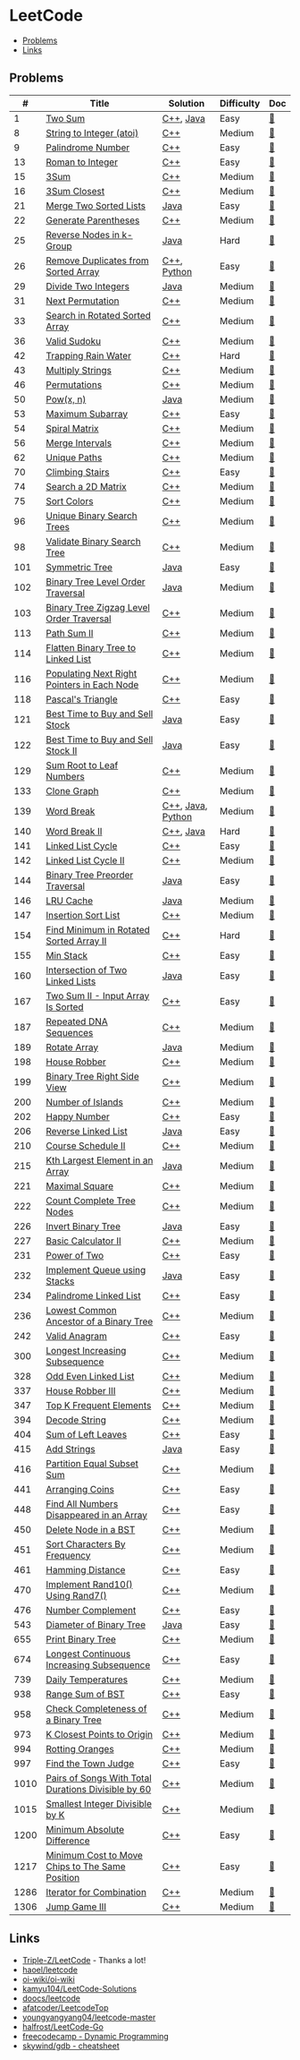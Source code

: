 # LeetCode

- [Problems](#problems)
- [Links](#links)

## Problems

| #   | Title | Solution | Difficulty | Doc |
| --- | ----- | -------- | ---------- | --- |
| 1 | [Two Sum](https://leetcode.com/problems/two-sum/) | [C++](code/cpp/1.cpp), [Java](code/java/1.java) | Easy | [📃](docs/1.%20Two%20Sum.md) |
| 8 | [String to Integer (atoi)](https://leetcode.com/problems/string-to-integer-atoi/) | [C++](code/cpp/8.cpp) | Medium | [📃](docs/8.%20String%20to%20Integer%20%28atoi%29.md) |
| 9 | [Palindrome Number](https://leetcode.com/problems/palindrome-number/) | [C++](code/cpp/9.cpp) | Easy | [📃](docs/9.%20Palindrome%20Number.md) |
| 13 | [Roman to Integer](https://leetcode.com/problems/roman-to-integer/) | [C++](code/cpp/13.cpp) | Easy | [📃](docs/13.%20Roman%20to%20Integer.md) |
| 15 | [3Sum](https://leetcode.com/problems/3sum/) | [C++](code/cpp/15.cpp) | Medium | [📃](docs/15.%203Sum.md) |
| 16 | [3Sum Closest](https://leetcode.com/problems/3sum-closest/) | [C++](code/cpp/16.cpp) | Medium | [📃](docs/16.%203Sum%20Closest.md) |
| 21 | [Merge Two Sorted Lists](https://leetcode.com/problems/merge-two-sorted-lists/) | [Java](code/java/21.java) | Easy | [📃](docs/21.%20Merge%20Two%20Sorted%20Lists.md) |
| 22 | [Generate Parentheses](https://leetcode.com/problems/generate-parentheses/) | [C++](code/cpp/22.cpp) | Medium | [📃](docs/22.%20Generate%20Parentheses.md) |
| 25 | [Reverse Nodes in k-Group](https://leetcode.com/problems/reverse-nodes-in-k-group/) | [Java](code/java/25.java) | Hard | [📃](docs/25.%20Reverse%20Nodes%20in%20k-Group.md) |
| 26 | [Remove Duplicates from Sorted Array](https://leetcode.com/problems/remove-duplicates-from-sorted-array/) | [C++](code/cpp/26.cpp), [Python](code/py3/26.py) | Easy | [📃](docs/26.%20Remove%20Duplicates%20from%20Sorted%20Array.md) |
| 29 | [Divide Two Integers](https://leetcode.com/problems/divide-two-integers/) | [Java](code/java/29.java) | Medium | [📃](docs/29.%20Divide%20Two%20Integers.md) |
| 31 | [Next Permutation](https://leetcode.com/problems/next-permutation/) | [C++](code/cpp/31.cpp) | Medium | [📃](docs/31.%20Next%20Permutation.md) |
| 33 | [Search in Rotated Sorted Array](https://leetcode.com/problems/search-in-rotated-sorted-array/) | [C++](code/cpp/33.cpp) | Medium | [📃](docs/33.%20Search%20in%20Rotated%20Sorted%20Array.md) |
| 36 | [Valid Sudoku](https://leetcode.com/problems/valid-sudoku/) | [C++](code/cpp/36.cpp) | Medium | [📃](docs/36.%20Valid%20Sudoku.md) |
| 42 | [Trapping Rain Water](https://leetcode.com/problems/trapping-rain-water/) | [C++](code/cpp/42.cpp) | Hard | [📃](docs/42.%20Trapping%20Rain%20Water.md) |
| 43 | [Multiply Strings](https://leetcode.com/problems/multiply-strings/) | [C++](code/cpp/43.cpp) | Medium | [📃](docs/43.%20Multiply%20Strings.md) |
| 46 | [Permutations](https://leetcode.com/problems/permutations/) | [C++](code/cpp/46.cpp) | Medium | [📃](docs/46.%20Permutations.md) |
| 50 | [Pow(x, n)](https://leetcode.com/problems/powx-n/) | [Java](code/java/50.java) | Medium | [📃](docs/50.%20Pow%28x%2C%20n%29.md) |
| 53 | [Maximum Subarray](https://leetcode.com/problems/maximum-subarray/) | [C++](code/cpp/53.cpp) | Easy | [📃](docs/53.%20Maximum%20Subarray.md) |
| 54 | [Spiral Matrix](https://leetcode.com/problems/spiral-matrix/) | [C++](code/cpp/54.cpp) | Medium | [📃](docs/54.%20Spiral%20Matrix.md) |
| 56 | [Merge Intervals](https://leetcode.com/problems/merge-intervals/) | [C++](code/cpp/56.cpp) | Medium | [📃](docs/56.%20Merge%20Intervals.md) |
| 62 | [Unique Paths](https://leetcode.com/problems/unique-paths/) | [C++](code/cpp/62.cpp) | Medium | [📃](docs/62.%20Unique%20Paths.md) |
| 70 | [Climbing Stairs](https://leetcode.com/problems/climbing-stairs/) | [C++](code/cpp/70.cpp) | Easy | [📃](docs/70.%20Climbing%20Stairs.md) |
| 74 | [Search a 2D Matrix](https://leetcode.com/problems/search-a-2d-matrix/) | [C++](code/cpp/74.cpp) | Medium | [📃](docs/74.%20Search%20a%202D%20Matrix.md) |
| 75 | [Sort Colors](https://leetcode.com/problems/sort-colors/) | [C++](code/cpp/75.cpp) | Medium | [📃](docs/75.%20Sort%20Colors.md) |
| 96 | [Unique Binary Search Trees](https://leetcode.com/problems/unique-binary-search-trees/) | [C++](code/cpp/96.cpp) | Medium | [📃](docs/96.%20Unique%20Binary%20Search%20Trees.md) |
| 98 | [Validate Binary Search Tree](https://leetcode.com/problems/validate-binary-search-tree/) | [C++](code/cpp/98.cpp) | Medium | [📃](docs/98.%20Validate%20Binary%20Search%20Tree.md) |
| 101 | [Symmetric Tree](https://leetcode.com/problems/symmetric-tree/) | [Java](code/java/101.java) | Easy | [📃](docs/101.%20Symmetric%20Tree.md) |
| 102 | [Binary Tree Level Order Traversal](https://leetcode.com/problems/binary-tree-level-order-traversal/) | [Java](code/java/102.java) | Medium | [📃](docs/102.%20Binary%20Tree%20Level%20Order%20Traversal.md) |
| 103 | [Binary Tree Zigzag Level Order Traversal](https://leetcode.com/problems/binary-tree-zigzag-level-order-traversal/) | [C++](code/cpp/103.cpp) | Medium | [📃](docs/103.%20Binary%20Tree%20Zigzag%20Level%20Order%20Traversal.md) |
| 113 | [Path Sum II](https://leetcode.com/problems/path-sum-ii/) | [C++](code/cpp/113.cpp) | Medium | [📃](docs/113.%20Path%20Sum%20II.md) |
| 114 | [Flatten Binary Tree to Linked List](https://leetcode.com/problems/flatten-binary-tree-to-linked-list/) | [C++](code/cpp/114.cpp) | Medium | [📃](docs/114.%20Flatten%20Binary%20Tree%20to%20Linked%20List.md) |
| 116 | [Populating Next Right Pointers in Each Node](https://leetcode.com/problems/populating-next-right-pointers-in-each-node/) | [C++](code/cpp/116.cpp) | Medium | [📃](docs/116.%20Populating%20Next%20Right%20Pointers%20in%20Each%20Node.md) |
| 118 | [Pascal's Triangle](https://leetcode.com/problems/pascals-triangle/) | [C++](code/cpp/118.cpp) | Easy | [📃](docs/118.%20Pascal%27s%20Triangle.md) |
| 121 | [Best Time to Buy and Sell Stock](https://leetcode.com/problems/best-time-to-buy-and-sell-stock/) | [Java](code/java/121.java) | Easy | [📃](docs/121.%20Best%20Time%20to%20Buy%20and%20Sell%20Stock.md) |
| 122 | [Best Time to Buy and Sell Stock II](https://leetcode.com/problems/best-time-to-buy-and-sell-stock-ii/) | [Java](code/java/122.java) | Easy | [📃](docs/122.%20Best%20Time%20to%20Buy%20and%20Sell%20Stock%20II.md) |
| 129 | [Sum Root to Leaf Numbers](https://leetcode.com/problems/sum-root-to-leaf-numbers/) | [C++](code/cpp/129.cpp) | Medium | [📃](docs/129.%20Sum%20Root%20to%20Leaf%20Numbers.md) |
| 133 | [Clone Graph](https://leetcode.com/problems/clone-graph/) | [C++](code/cpp/133.cpp) | Medium | [📃](docs/133.%20Clone%20Graph.md) |
| 139 | [Word Break](https://leetcode.com/problems/word-break/) | [C++](code/cpp/139.cpp), [Java](code/java/139.java), [Python](code/py3/139.py) | Medium | [📃](docs/139.%20Word%20Break.md) |
| 140 | [Word Break II](https://leetcode.com/problems/word-break-ii/) | [C++](code/cpp/140.cpp), [Java](code/java/140.java) | Hard | [📃](docs/140.%20Word%20Break%20II.md) |
| 141 | [Linked List Cycle](https://leetcode.com/problems/linked-list-cycle/) | [C++](code/cpp/141.cpp) | Easy | [📃](docs/141.%20Linked%20List%20Cycle.md) |
| 142 | [Linked List Cycle II](https://leetcode.com/problems/linked-list-cycle-ii/) | [C++](code/cpp/142.cpp) | Medium | [📃](docs/142.%20Linked%20List%20Cycle%20II.md) |
| 144 | [Binary Tree Preorder Traversal](https://leetcode.com/problems/binary-tree-preorder-traversal/) | [Java](code/java/144.java) | Easy | [📃](docs/144.%20Binary%20Tree%20Preorder%20Traversal.md) |
| 146 | [LRU Cache](https://leetcode.com/problems/lru-cache/) | [Java](code/java/146.java) | Medium | [📃](docs/146.%20LRU%20Cache.md) |
| 147 | [Insertion Sort List](https://leetcode.com/problems/insertion-sort-list/) | [C++](code/cpp/147.cpp) | Medium | [📃](docs/147.%20Insertion%20Sort%20List.md) |
| 154 | [Find Minimum in Rotated Sorted Array II](https://leetcode.com/problems/find-minimum-in-rotated-sorted-array-ii/) | [C++](code/cpp/154.cpp) | Hard | [📃](docs/154.%20Find%20Minimum%20in%20Rotated%20Sorted%20Array%20II.md) |
| 155 | [Min Stack](https://leetcode.com/problems/min-stack/) | [C++](code/cpp/155.cpp) | Easy | [📃](docs/155.%20Min%20Stack.md) |
| 160 | [Intersection of Two Linked Lists](https://leetcode.com/problems/intersection-of-two-linked-lists/) | [Java](code/java/160.java) | Easy | [📃](docs/160.%20Intersection%20of%20Two%20Linked%20Lists.md) |
| 167 | [Two Sum II - Input Array Is Sorted](https://leetcode.com/problems/two-sum-ii-input-array-is-sorted/) | [C++](code/cpp/167.cpp) | Easy | [📃](docs/167.%20Two%20Sum%20II%20-%20Input%20Array%20Is%20Sorted.md) |
| 187 | [Repeated DNA Sequences](https://leetcode.com/problems/repeated-dna-sequences/) | [C++](code/cpp/187.cpp) | Medium | [📃](docs/187.%20Repeated%20DNA%20Sequences.md) |
| 189 | [Rotate Array](https://leetcode.com/problems/rotate-array/) | [Java](code/java/189.java) | Medium | [📃](docs/189.%20Rotate%20Array.md) |
| 198 | [House Robber](https://leetcode.com/problems/house-robber/) | [C++](code/cpp/198.cpp) | Medium | [📃](docs/198.%20House%20Robber.md) |
| 199 | [Binary Tree Right Side View](https://leetcode.com/problems/binary-tree-right-side-view/) | [C++](code/cpp/199.cpp) | Medium | [📃](docs/199.%20Binary%20Tree%20Right%20Side%20View.md) |
| 200 | [Number of Islands](https://leetcode.com/problems/number-of-islands/) | [C++](code/cpp/200.cpp) | Medium | [📃](docs/200.%20Number%20of%20Islands.md) |
| 202 | [Happy Number](https://leetcode.com/problems/happy-number/) | [C++](code/cpp/202.cpp) | Easy | [📃](docs/202.%20Happy%20Number.md) |
| 206 | [Reverse Linked List](https://leetcode.com/problems/reverse-linked-list/) | [Java](code/java/206.java) | Easy | [📃](docs/206.%20Reverse%20Linked%20List.md) |
| 210 | [Course Schedule II](https://leetcode.com/problems/course-schedule-ii/) | [C++](code/cpp/210.cpp) | Medium | [📃](docs/210.%20Course%20Schedule%20II.md) |
| 215 | [Kth Largest Element in an Array](https://leetcode.com/problems/kth-largest-element-in-an-array/) | [Java](code/java/215.java) | Medium | [📃](docs/215.%20Kth%20Largest%20Element%20in%20an%20Array.md) |
| 221 | [Maximal Square](https://leetcode.com/problems/maximal-square/) | [C++](code/cpp/221.cpp) | Medium | [📃](docs/221.%20Maximal%20Square.md) |
| 222 | [Count Complete Tree Nodes](https://leetcode.com/problems/count-complete-tree-nodes/) | [C++](code/cpp/222.cpp) | Medium | [📃](docs/222.%20Count%20Complete%20Tree%20Nodes.md) |
| 226 | [Invert Binary Tree](https://leetcode.com/problems/invert-binary-tree/) | [Java](code/java/226.java) | Easy | [📃](docs/226.%20Invert%20Binary%20Tree.md) |
| 227 | [Basic Calculator II](https://leetcode.com/problems/basic-calculator-ii/) | [C++](code/cpp/227.cpp) | Medium | [📃](docs/227.%20Basic%20Calculator%20II.md) |
| 231 | [Power of Two](https://leetcode.com/problems/power-of-two/) | [C++](code/cpp/231.cpp) | Easy | [📃](docs/231.%20Power%20of%20Two.md) |
| 232 | [Implement Queue using Stacks](https://leetcode.com/problems/implement-queue-using-stacks/) | [Java](code/java/232.java) | Easy | [📃](docs/232.%20Implement%20Queue%20using%20Stacks.md) |
| 234 | [Palindrome Linked List](https://leetcode.com/problems/palindrome-linked-list/) | [C++](code/cpp/234.cpp) | Easy | [📃](docs/234.%20Palindrome%20Linked%20List.md) |
| 236 | [Lowest Common Ancestor of a Binary Tree](https://leetcode.com/problems/lowest-common-ancestor-of-a-binary-tree/) | [C++](code/cpp/236.cpp) | Medium | [📃](docs/236.%20Lowest%20Common%20Ancestor%20of%20a%20Binary%20Tree.md) |
| 242 | [Valid Anagram](https://leetcode.com/problems/valid-anagram/) | [C++](code/cpp/242.cpp) | Easy | [📃](docs/242.%20Valid%20Anagram.md) |
| 300 | [Longest Increasing Subsequence](https://leetcode.com/problems/longest-increasing-subsequence/) | [C++](code/cpp/300.cpp) | Medium | [📃](docs/300.%20Longest%20Increasing%20Subsequence.md) |
| 328 | [Odd Even Linked List](https://leetcode.com/problems/odd-even-linked-list/) | [C++](code/cpp/328.cpp) | Medium | [📃](docs/328.%20Odd%20Even%20Linked%20List.md) |
| 337 | [House Robber III](https://leetcode.com/problems/house-robber-iii/) | [C++](code/cpp/337.cpp) | Medium | [📃](docs/337.%20House%20Robber%20III.md) |
| 347 | [Top K Frequent Elements](https://leetcode.com/problems/top-k-frequent-elements/) | [C++](code/cpp/347.cpp) | Medium | [📃](docs/347.%20Top%20K%20Frequent%20Elements.md) |
| 394 | [Decode String](https://leetcode.com/problems/decode-string/) | [C++](code/cpp/394.cpp) | Medium | [📃](docs/394.%20Decode%20String.md) |
| 404 | [Sum of Left Leaves](https://leetcode.com/problems/sum-of-left-leaves/) | [C++](code/cpp/404.cpp) | Easy | [📃](docs/404.%20Sum%20of%20Left%20Leaves.md) |
| 415 | [Add Strings](https://leetcode.com/problems/add-strings/) | [Java](code/java/415.java) | Easy | [📃](docs/415.%20Add%20Strings.md) |
| 416 | [Partition Equal Subset Sum](https://leetcode.com/problems/partition-equal-subset-sum/) | [C++](code/cpp/416.cpp) | Medium | [📃](docs/416.%20Partition%20Equal%20Subset%20Sum.md) |
| 441 | [Arranging Coins](https://leetcode.com/problems/arranging-coins/) | [C++](code/cpp/441.cpp) | Easy | [📃](docs/441.%20Arranging%20Coins.md) |
| 448 | [Find All Numbers Disappeared in an Array](https://leetcode.com/problems/find-all-numbers-disappeared-in-an-array/) | [C++](code/cpp/448.cpp) | Easy | [📃](docs/448.%20Find%20All%20Numbers%20Disappeared%20in%20an%20Array.md) |
| 450 | [Delete Node in a BST](https://leetcode.com/problems/delete-node-in-a-bst/) | [C++](code/cpp/450.cpp) | Medium | [📃](docs/450.%20Delete%20Node%20in%20a%20BST.md) |
| 451 | [Sort Characters By Frequency](https://leetcode.com/problems/sort-characters-by-frequency/) | [C++](code/cpp/451.cpp) | Medium | [📃](docs/451.%20Sort%20Characters%20By%20Frequency.md) |
| 461 | [Hamming Distance](https://leetcode.com/problems/hamming-distance/) | [C++](code/cpp/461.cpp) | Easy | [📃](docs/461.%20Hamming%20Distance.md) |
| 470 | [Implement Rand10() Using Rand7()](https://leetcode.com/problems/implement-rand10-using-rand7/) | [C++](code/cpp/470.cpp) | Medium | [📃](docs/470.%20Implement%20Rand10%28%29%20Using%20Rand7%28%29.md) |
| 476 | [Number Complement](https://leetcode.com/problems/number-complement/) | [C++](code/cpp/476.cpp) | Easy | [📃](docs/476.%20Number%20Complement.md) |
| 543 | [Diameter of Binary Tree](https://leetcode.com/problems/diameter-of-binary-tree/) | [Java](code/java/543.java) | Easy | [📃](docs/543.%20Diameter%20of%20Binary%20Tree.md) |
| 655 | [Print Binary Tree](https://leetcode.com/problems/print-binary-tree/) | [C++](code/cpp/655.cpp) | Medium | [📃](docs/655.%20Print%20Binary%20Tree.md) |
| 674 | [Longest Continuous Increasing Subsequence](https://leetcode.com/problems/longest-continuous-increasing-subsequence/) | [C++](code/cpp/674.cpp) | Easy | [📃](docs/674.%20Longest%20Continuous%20Increasing%20Subsequence.md) |
| 739 | [Daily Temperatures](https://leetcode.com/problems/daily-temperatures/) | [C++](code/cpp/739.cpp) | Medium | [📃](docs/739.%20Daily%20Temperatures.md) |
| 938 | [Range Sum of BST](https://leetcode.com/problems/range-sum-of-bst/) | [C++](code/cpp/938.cpp) | Easy | [📃](docs/938.%20Range%20Sum%20of%20BST.md) |
| 958 | [Check Completeness of a Binary Tree](https://leetcode.com/problems/check-completeness-of-a-binary-tree/) | [C++](code/cpp/958.cpp) | Medium | [📃](docs/958.%20Check%20Completeness%20of%20a%20Binary%20Tree.md) |
| 973 | [K Closest Points to Origin](https://leetcode.com/problems/k-closest-points-to-origin/) | [C++](code/cpp/973.cpp) | Medium | [📃](docs/973.%20K%20Closest%20Points%20to%20Origin.md) |
| 994 | [Rotting Oranges](https://leetcode.com/problems/rotting-oranges/) | [C++](code/cpp/994.cpp) | Medium | [📃](docs/994.%20Rotting%20Oranges.md) |
| 997 | [Find the Town Judge](https://leetcode.com/problems/find-the-town-judge/) | [C++](code/cpp/997.cpp) | Easy | [📃](docs/997.%20Find%20the%20Town%20Judge.md) |
| 1010 | [Pairs of Songs With Total Durations Divisible by 60](https://leetcode.com/problems/pairs-of-songs-with-total-durations-divisible-by-60/) | [C++](code/cpp/1010.cpp) | Medium | [📃](docs/1010.%20Pairs%20of%20Songs%20With%20Total%20Durations%20Divisible%20by%2060.md) |
| 1015 | [Smallest Integer Divisible by K](https://leetcode.com/problems/smallest-integer-divisible-by-k/) | [C++](code/cpp/1015.cpp) | Medium | [📃](docs/1015.%20Smallest%20Integer%20Divisible%20by%20K.md) |
| 1200 | [Minimum Absolute Difference](https://leetcode.com/problems/minimum-absolute-difference/) | [C++](code/cpp/1200.cpp) | Easy | [📃](docs/1200.%20Minimum%20Absolute%20Difference.md) |
| 1217 | [Minimum Cost to Move Chips to The Same Position](https://leetcode.com/problems/minimum-cost-to-move-chips-to-the-same-position/) | [C++](code/cpp/1217.cpp) | Easy | [📃](docs/1217.%20Minimum%20Cost%20to%20Move%20Chips%20to%20The%20Same%20Position.md) |
| 1286 | [Iterator for Combination](https://leetcode.com/problems/iterator-for-combination/) | [C++](code/cpp/1286.cpp) | Medium | [📃](docs/1286.%20Iterator%20for%20Combination.md) |
| 1306 | [Jump Game III](https://leetcode.com/problems/jump-game-iii/) | [C++](code/cpp/1306.cpp) | Medium | [📃](docs/1306.%20Jump%20Game%20III.md) |

## Links

- [Triple-Z/LeetCode](https://github.com/Triple-Z/LeetCode) - Thanks a lot!
- [haoel/leetcode](https://github.com/haoel/leetcode)
- [oi-wiki/oi-wiki](https://oi-wiki.org/graph/)
- [kamyu104/LeetCode-Solutions](https://github.com/kamyu104/LeetCode-Solutions)
- [doocs/leetcode](https://github.com/doocs/leetcode)
- [afatcoder/LeetcodeTop](https://github.com/afatcoder/LeetcodeTop)
- [youngyangyang04/leetcode-master](https://github.com/youngyangyang04/leetcode-master)
- [halfrost/LeetCode-Go](https://github.com/halfrost/LeetCode-Go)
- [freecodecamp - Dynamic Programming](https://www.youtube.com/watch?v=oBt53YbR9Kk&t=2259s)
- [skywind/gdb - cheatsheet](https://github.com/skywind3000/awesome-cheatsheets/blob/master/tools/gdb.txt)
